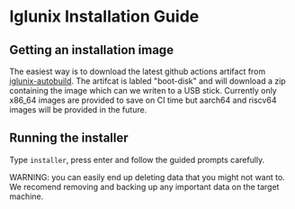 # Iglunix Installation Guide

## Getting an installation image
The easiest way is to download the latest github actions artifact from
[iglunix-autobuild](https://github.com/iglunix/iglunix-autobuild/actions).
The artifcat is labled "boot-disk" and will download a zip containing the
image which can we writen to a USB stick. Currently only x86_64 images
are provided to save on CI time but aarch64 and riscv64 images will be
provided in the future.

## Running the installer
Type `installer`, press enter and follow the guided prompts carefully.

WARNING: you can easily end up deleting data that you might not want to.
We recomend removing and backing up any important data on the target machine.
